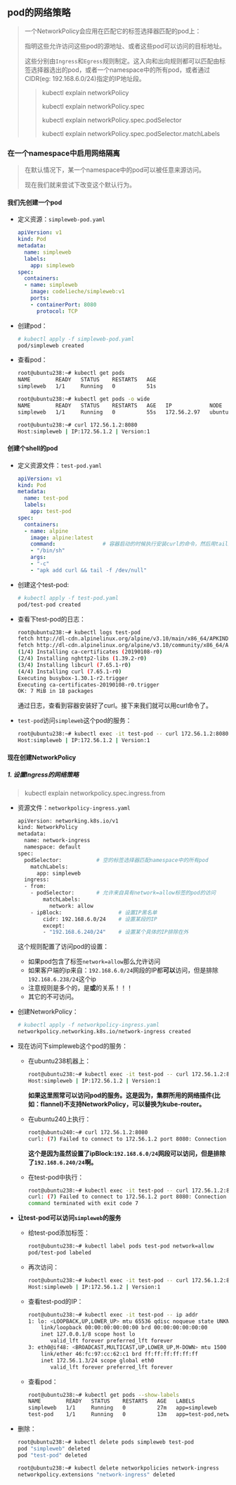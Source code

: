 ## pod的网络策略

> 一个NetworkPolicy会应用在匹配它的标签选择器匹配的pod上：
>
> 指明这些允许访问这些pod的源地址、或者这些pod可以访问的目标地址。
>
> 这些分别由`Ingress`和`Egress`规则制定。这入向和出向规则都可以匹配由标签选择器选出的pod，或者一个namespace中的所有pod，或者通过CIDR(eg: 192.168.6.0/24)指定的IP地址段。
>
> > kubectl explain networkPolicy
> >
> > kubectl explain networkPolicy.spec
> >
> > kubectl explain networkPolicy.spec.podSelector
> >
> > kubectl explain networkPolicy.spec.podSelector.matchLabels



### 在一个namespace中启用网络隔离

> 在默认情况下，某一个namespace中的pod可以被任意来源访问。
>
> 现在我们就来尝试下改变这个默认行为。

#### 我们先创建一个pod

- 定义资源：`simpleweb-pod.yaml`

  ```yaml
  apiVersion: v1
  kind: Pod
  metadata:
    name: simpleweb
    labels:
      app: simpleweb
  spec:
    containers:
    - name: simpleweb
      image: codelieche/simpleweb:v1
      ports:
      - containerPort: 8080
        protocol: TCP
  ```

- 创建pod：

  ```bash
  # kubectl apply -f simpleweb-pod.yaml
  pod/simpleweb created
  ```

- 查看pod：

  ```bash
  root@ubuntu238:~# kubectl get pods
  NAME        READY   STATUS    RESTARTS   AGE
  simpleweb   1/1     Running   0          51s
  
  root@ubuntu238:~# kubectl get pods -o wide
  NAME        READY   STATUS    RESTARTS   AGE   IP            NODE        NOMINATED NODE   READINESS GATES
  simpleweb   1/1     Running   0          55s   172.56.2.97   ubuntu240   <none>           <none>
  
  root@ubuntu238:~# curl 172.56.1.2:8080
  Host:simpleweb | IP:172.56.1.2 | Version:1
  ```

#### 创建个shell的pod

- 定义资源文件：`test-pod.yaml`

  ```yaml
  apiVersion: v1
  kind: Pod
  metadata:
    name: test-pod
    labels:
      app: test-pod
  spec:
    containers:
    - name: alpine
      image: alpine:latest
      command:               # 容器启动的时候执行安装curl的命令，然后用tail阻塞容器进程
      - "/bin/sh"
      args:
      - "-c"
      - "apk add curl && tail -f /dev/null"
  ```

- 创建这个test-pod:

  ```bash
  # kubectl apply -f test-pod.yaml
  pod/test-pod created
  ```

- 查看下test-pod的日志：

  ```bash
  root@ubuntu238:~# kubectl logs test-pod
  fetch http://dl-cdn.alpinelinux.org/alpine/v3.10/main/x86_64/APKINDEX.tar.gz
  fetch http://dl-cdn.alpinelinux.org/alpine/v3.10/community/x86_64/APKINDEX.tar.gz
  (1/4) Installing ca-certificates (20190108-r0)
  (2/4) Installing nghttp2-libs (1.39.2-r0)
  (3/4) Installing libcurl (7.65.1-r0)
  (4/4) Installing curl (7.65.1-r0)
  Executing busybox-1.30.1-r2.trigger
  Executing ca-certificates-20190108-r0.trigger
  OK: 7 MiB in 18 packages
  ```

  通过日志，查看到容器安装好了curl。接下来我们就可以用curl命令了。

- `test-pod`访问`simpleweb`这个pod的服务：

  ```bash
  root@ubuntu238:~# kubectl exec -it test-pod -- curl 172.56.1.2:8080
  Host:simpleweb | IP:172.56.1.2 | Version:1
  ```

#### 现在创建NetworkPolicy

##### 1. 设置Ingress的网络策略

> kubectl explain networkpolicy.spec.ingress.from

- 资源文件：`networkpolicy-ingress.yaml`

  ```bash
  apiVersion: networking.k8s.io/v1
  kind: NetworkPolicy
  metadata:
    name: network-ingress
    namespace: default
  spec:
    podSelector:           # 空的标签选择器匹配namespace中的所有pod
      matchLabels:
        app: simpleweb
    ingress:
    - from:
      - podSelector:       # 允许来自具有network=allow标签的pod的访问
          matchLabels:
            network: allow
      - ipBlock:                  # 设置IP黑名单
          cidr: 192.168.6.0/24    # 设置某段的IP
          except:
          - "192.168.6.240/24"    # 设置某个具体的IP排除在外
  ```

  这个规则配置了访问pod的设置：

  - 如果pod包含了标签`network=allow`那么允许访问
  - 如果客户端的ip来自：`192.168.6.0/24`网段的IP都**可以**访问，但是排除`192.168.6.238/24`这个ip
  - 注意规则是多个的，是**或**的关系！！！
  - 其它的不可访问。

- 创建NetworkPolicy：

  ```bash
  # kubectl apply -f networkpolicy-ingress.yaml
  networkpolicy.networking.k8s.io/network-ingress created
  ```

- 现在访问下simpleweb这个pod的服务：

  - 在ubuntu238机器上：

    ```bash
    root@ubuntu238:~# kubectl exec -it test-pod -- curl 172.56.1.2:8080
    Host:simpleweb | IP:172.56.1.2 | Version:1
    ```

    **如果这里照常可以访问pod的服务。这是因为，集群所用的网络插件(比如：flannel)不支持NetworkPolicy，可以替换为kube-router。**
    
  - 在ubuntu240上执行：
  
    ```bash
    root@ubuntu240:~# curl 172.56.1.2:8080
    curl: (7) Failed to connect to 172.56.1.2 port 8080: Connection refused
    ```
  
    **这个是因为虽然设置了ipBlock:`192.168.6.0/24`网段可以访问，但是排除了`192.168.6.240/24`啊。**
  
  - 在test-pod中执行：
  
    ```bash
    root@ubuntu238:~# kubectl exec -it test-pod -- curl 172.56.1.2:8080
    curl: (7) Failed to connect to 172.56.1.2 port 8080: Connection refused
    command terminated with exit code 7
    ```
  
- **让test-pod可以访问`simpleweb`的服务**

  - 给test-pod添加标签：

    ```bash
    root@ubuntu238:~# kubectl label pods test-pod network=allow
    pod/test-pod labeled
    ```

  - 再次访问：

    ```bash
    root@ubuntu238:~# kubectl exec -it test-pod -- curl 172.56.1.2:8080
    Host:simpleweb | IP:172.56.1.2 | Version:1
    ```

  - 查看test-pod的IP：

    ```bash
    root@ubuntu238:~# kubectl exec -it test-pod -- ip addr
    1: lo: <LOOPBACK,UP,LOWER_UP> mtu 65536 qdisc noqueue state UNKNOWN qlen 1
        link/loopback 00:00:00:00:00:00 brd 00:00:00:00:00:00
        inet 127.0.0.1/8 scope host lo
           valid_lft forever preferred_lft forever
    3: eth0@if48: <BROADCAST,MULTICAST,UP,LOWER_UP,M-DOWN> mtu 1500 qdisc noqueue state UP
        link/ether 46:fc:97:cc:62:c1 brd ff:ff:ff:ff:ff:ff
        inet 172.56.1.3/24 scope global eth0
           valid_lft forever preferred_lft forever
    ```

  - 查看pod：

    ```bash
    root@ubuntu238:~# kubectl get pods --show-labels
    NAME        READY   STATUS    RESTARTS   AGE   LABELS
    simpleweb   1/1     Running   0          27m   app=simpleweb
    test-pod    1/1     Running   0          13m   app=test-pod,network=allow
    ```

- 删除：

  ```bash
  root@ubuntu238:~# kubectl delete pods simpleweb test-pod
  pod "simpleweb" deleted
  pod "test-pod" deleted
  
  root@ubuntu238:~# kubectl delete networkpolicies network-ingress
  networkpolicy.extensions "network-ingress" deleted
  ```

  